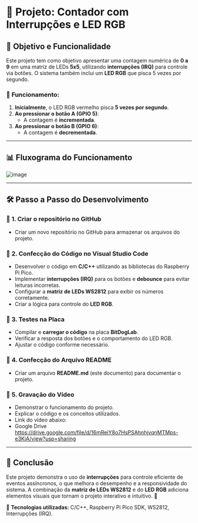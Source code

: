 # 📌 Projeto: Contador com Interrupções e LED RGB

## 🎯 **Objetivo e Funcionalidade**
Este projeto tem como objetivo apresentar uma contagem numérica de **0 a 9** em uma matriz de LEDs **5x5**, utilizando **interrupções (IRQ)** para controle via botões. O sistema também inclui um **LED RGB** que pisca 5 vezes por segundo.

### 🔹 **Funcionamento:**
1. **Inicialmente**, o LED RGB vermelho pisca **5 vezes por segundo**.
2. **Ao pressionar o botão A (GPIO 5)**:
   - A contagem é **incrementada**.
3. **Ao pressionar o botão B (GPIO 6)**:
   - A contagem é **decrementada**.

---
## 📊 **Fluxograma do Funcionamento**
![image](https://github.com/user-attachments/assets/908f0e3e-db72-44ba-a508-758d5a7dcfe1)


---
## 🛠️ **Passo a Passo do Desenvolvimento**
### 📌 **1. Criar o repositório no GitHub**
- Criar um novo repositório no GitHub para armazenar os arquivos do projeto.

### 📝 **2. Confecção do Código no Visual Studio Code**
- Desenvolver o código em **C/C++** utilizando as bibliotecas do Raspberry Pi Pico.
- Implementar **interrupções (IRQ)** para os botões e **debounce** para evitar leituras incorretas.
- Configurar a **matriz de LEDs WS2812** para exibir os números corretamente.
- Criar a lógica para controle do **LED RGB**.

### 🔬 **3. Testes na Placa**
- Compilar e **carregar o código** na placa **BitDogLab**.
- Verificar a resposta dos botões e o comportamento do LED RGB.
- Ajustar o código conforme necessário.

### 📄 **4. Confecção do Arquivo README**
- Criar um arquivo **README.md** (este documento) para documentar o projeto.

### 🎥 **5. Gravação do Vídeo**
- Demonstrar o funcionamento do projeto.
- Explicar o código e os conceitos utilizados.
- Link do vídeo abaixo:
- Google Drive https://drive.google.com/file/d/16mReiY8o7HsPSAhnhjvqnMTMps-e3KiA/view?usp=sharing

---
## 🎯 **Conclusão**
Este projeto demonstra o uso de **interrupções** para controle eficiente de eventos assíncronos, o que melhora o desempenho e a responsividade do sistema. A combinação da **matriz de LEDs WS2812** e do **LED RGB** adiciona elementos visuais que tornam o projeto interativo e intuitivo. 🚀

📌 **Tecnologias utilizadas:** C/C++, Raspberry Pi Pico SDK, WS2812, Interrupções (IRQ).


